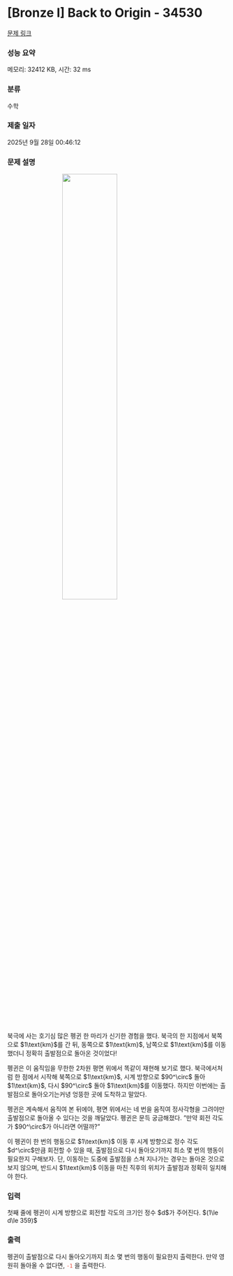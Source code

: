 # [Bronze I] Back to Origin - 34530 

[문제 링크](https://www.acmicpc.net/problem/34530) 

### 성능 요약

메모리: 32412 KB, 시간: 32 ms

### 분류

수학

### 제출 일자

2025년 9월 28일 00:46:12

### 문제 설명

<p><img alt="" src="https://upload.acmicpc.net/f69b7a93-65c0-421d-8245-672154431a71/-/preview/" style="width:50%; height:auto; display:block; margin:auto;"></p>

<p>북극에 사는 호기심 많은 펭귄 한 마리가 신기한 경험을 했다. 북극의 한 지점에서 북쪽으로 $1\text{km}$를 간 뒤, 동쪽으로 $1\text{km}$, 남쪽으로 $1\text{km}$를 이동했더니 정확히 출발점으로 돌아온 것이었다!</p>

<p>펭귄은 이 움직임을 무한한 2차원 평면 위에서 똑같이 재현해 보기로 했다. 북극에서처럼 한 점에서 시작해 북쪽으로 $1\text{km}$, 시계 방향으로 $90^\circ$ 돌아 $1\text{km}$, 다시 $90^\circ$ 돌아 $1\text{km}$를 이동했다. 하지만 이번에는 출발점으로 돌아오기는커녕 엉뚱한 곳에 도착하고 말았다.</p>

<p>펭귄은 계속해서 움직여 본 뒤에야, 평면 위에서는 네 번을 움직여 정사각형을 그려야만 출발점으로 돌아올 수 있다는 것을 깨달았다. 펭귄은 문득 궁금해졌다. ”만약 회전 각도가 $90^\circ$가 아니라면 어떨까?”</p>

<p>이 펭귄이 한 번의 행동으로 $1\text{km}$ 이동 후 시계 방향으로 정수 각도 $d^\circ$만큼 회전할 수 있을 때, 출발점으로 다시 돌아오기까지 최소 몇 번의 행동이 필요한지 구해보자. 단, 이동하는 도중에 출발점을 스쳐 지나가는 경우는 돌아온 것으로 보지 않으며, 반드시 $1\text{km}$ 이동을 마친 직후의 위치가 출발점과 정확히 일치해야 한다.</p>

### 입력 

 <p>첫째 줄에 펭귄이 시계 방향으로 회전할 각도의 크기인 정수 $d$가 주어진다. $(1\le d\le 359)$</p>

### 출력 

 <p>펭귄이 출발점으로 다시 돌아오기까지 최소 몇 번의 행동이 필요한지 출력한다. 만약 영원히 돌아올 수 없다면, <span style="color:#e74c3c;"><code>-1</code></span> 을 출력한다.</p>

